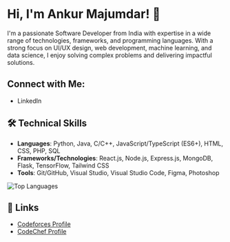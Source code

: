 # Hi, I'm Ankur Majumdar! 👋

I'm a passionate Software Developer from India with expertise in a wide range of technologies, frameworks, and programming languages. With a strong focus on UI/UX design, web development, machine learning, and data science, I enjoy solving complex problems and delivering impactful solutions.

## Connect with Me:
- LinkedIn

## 🛠️ Technical Skills
- **Languages**: Python, Java, C/C++, JavaScript/TypeScript (ES6+), HTML, CSS, PHP, SQL
- **Frameworks/Technologies**: React.js, Node.js, Express.js, MongoDB, Flask, TensorFlow, Tailwind CSS
- **Tools**: Git/GitHub, Visual Studio, Visual Studio Code, Figma, Photoshop

![Top Languages](https://github-readme-stats.vercel.app/api/top-langs/?username=Ankur7891&layout=compact&theme=radical)

## 🔗 Links
- [Codeforces Profile](https://codeforces.com/profile/ankur7891)
- [CodeChef Profile](https://www.codechef.com/users/Ankur7891)
